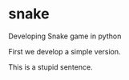 # snake
Developing Snake game in python

First we develop a simple version.

This is a stupid sentence.

